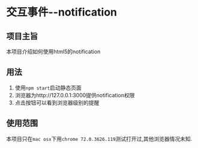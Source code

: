 # 交互事件--notification

## 项目主旨

本项目介绍如何使用html5的notification

## 用法

1. 使用`npm start`启动静态页面
2. 浏览器为http://127.0.0.1:3000提供notification权限
3. 点击按钮可以看到浏览器级别的提醒

## 使用范围

本项目只在`mac osx`下用`chrome 72.0.3626.119`测试打开过,其他浏览器情况未知.